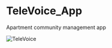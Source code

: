 # TeleVoice_App
Apartment community management app

![TeleVoice](https://user-images.githubusercontent.com/32019969/133905687-d12a0fb0-4edd-4f74-802f-fe2f56a298e3.jpg)
